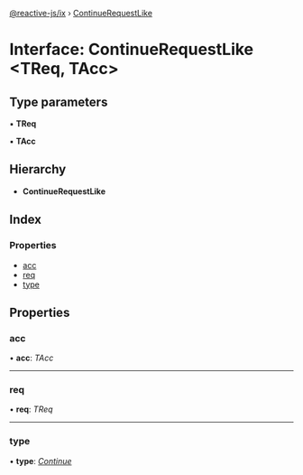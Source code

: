 [@reactive-js/ix](../README.md) › [ContinueRequestLike](continuerequestlike.md)

# Interface: ContinueRequestLike <**TReq, TAcc**>

## Type parameters

▪ **TReq**

▪ **TAcc**

## Hierarchy

* **ContinueRequestLike**

## Index

### Properties

* [acc](continuerequestlike.md#acc)
* [req](continuerequestlike.md#req)
* [type](continuerequestlike.md#type)

## Properties

###  acc

• **acc**: *TAcc*

___

###  req

• **req**: *TReq*

___

###  type

• **type**: *[Continue](../enums/consumerequesttype.md#continue)*
